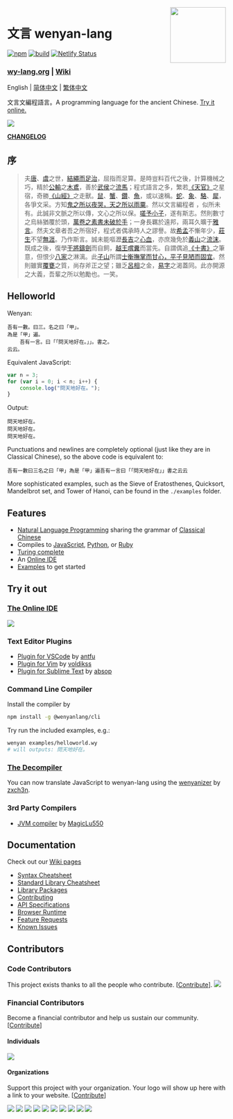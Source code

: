 <img src="screenshots/logo.png" align="right" width="128" height="128"/>

# 文言 wenyan-lang

[![npm](https://img.shields.io/npm/v/@wenyanlang/core)](https://www.npmjs.com/package/@wenyanlang/core)
[![build](https://img.shields.io/github/workflow/status/LingDong-/wenyan-lang/Build%20%26%20Test)](https://github.com/LingDong-/wenyan-lang/actions)
[![Netlify Status](https://api.netlify.com/api/v1/badges/c36d4838-1c8f-4cfe-986e-43e0de6f71a3/deploy-status)](https://app.netlify.com/sites/wenyan-lang/deploys)

### [wy-lang.org](https://wy-lang.org) | [Wiki](https://github.com/wenyan-lang/wenyan/wiki)

English | [简体中文](./README.zh-Hans.md) | [繁体中文](./README.zh-Hant.md)

文言文編程語言。A programming language for the ancient Chinese. [Try it online.](https://wy-lang.org/ide)

![](screenshots/screenshot01.png)

[**CHANGELOG**](./CHANGELOG.md)

## 序

> 夫[唐](https://en.wikipedia.org/wiki/Emperor_Yao)、[虞](https://en.wikipedia.org/wiki/Emperor_Shun)之世，[結繩而足治](https://ctext.org/book-of-changes/xi-ci-xia/zh)，屈指而足算。是時豈料百代之後，計算機械之巧，精於[公輸](https://en.wikipedia.org/wiki/Lu_Ban)之[木鳶](https://en.wikipedia.org/wiki/Lu_Ban#Inventions)，善於[武侯](https://en.wikipedia.org/wiki/Zhuge_Liang)之[流馬](https://en.wikipedia.org/wiki/Wooden_ox)；程式語言之多，繁若[《天官》](https://ctext.org/shiji/tian-guan-shu/zh)之星宿，奇勝[《山經》](https://en.wikipedia.org/wiki/Classic_of_Mountains_and_Seas)之走獸。[鼠](https://golang.org/)、[蟹](https://www.rust-lang.org/)、[鑽](http://ruby-lang.org/)、[魚](https://fishshell.com/)，或以速稱。[蛇](https://www.python.org/)、[象](https://www.php.net/)、[駱](https://www.perl.org/)、[犀](http://shop.oreilly.com/product/9780596805531.do)，各爭文采。方知[鬼之所以夜哭，天之所以雨粟](https://ctext.org/huainanzi/ben-jing-xun/zh)。然以文言編程者 ，似所未有。此誠非文脈之所以傳，文心之所以保。[嗟予小子](https://zh.wikisource.org/zh-hant/%E6%A6%AE%E6%9C%A8_(%E9%99%B6%E6%B7%B5%E6%98%8E))，遂有斯志。然則數寸之烏絲猶覆於頭，[萬卷之素書未破於手](https://zh.wikisource.org/zh-hant/%E5%A5%89%E8%B4%88%E9%9F%8B%E5%B7%A6%E4%B8%9E%E4%B8%88%E4%BA%8C%E5%8D%81%E4%BA%8C%E9%9F%BB)；一身長羈於遠邦，兩耳久曠于[雅言](https://zh.wikipedia.org/wiki/%E9%9B%85%E9%9F%B3)。然夫文章者吾之所宿好，程式者偶承時人之謬譽。故[希孟](https://en.wikipedia.org/wiki/Wang_Ximeng)不慚年少，[莊生](https://en.wikipedia.org/wiki/Zhuang_Zhou)不望[無涯](https://ctext.org/zhuangzi/nourishing-the-lord-of-life/zh)。乃作斯言。誠未能嘔瀝[長吉](https://en.wikipedia.org/wiki/Li_He)之[心血](https://zh.wikisource.org/zh-hant/%E6%9D%8E%E8%B3%80%E5%B0%8F%E5%82%B3)，亦庶幾免於[義山](https://en.wikipedia.org/wiki/Li_Shangyin)之[流沫](https://zh.wikisource.org/zh-hant/%E9%9F%93%E7%A2%91)。既成之後，復學[干將鑄劍](https://zh.wikisource.org/wiki/%E9%91%84%E5%8A%8D)而自飼，[越王嚐糞](https://ctext.org/wu-yue-chun-qiu/yue-wang-gou-jian-wu-nian/zh)而當先。自謂偶追[《十書》](https://en.wikipedia.org/wiki/Ten_Computational_Canons)之筆意，但恨少[八家](https://en.wikipedia.org/wiki/Eight_Masters_of_the_Tang_and_Song)之淋漓。此[子山](https://en.wikipedia.org/wiki/Yu_Xin)所謂[士衡撫掌而甘心，平子見陋而固宜](https://zh.wikisource.org/zh-hant/%E5%93%80%E6%B1%9F%E5%8D%97%E8%B3%A6)。然則雖實[覆甕](https://zh.wikisource.org/zh-hant/%E6%99%89%E6%9B%B8/%E5%8D%B7092#%E5%B7%A6%E6%80%9D)之質，尚存斧正之望；雖乏[呂相](https://en.wikipedia.org/wiki/L%C3%BC_Buwei)之金，[易字](https://zh.wikisource.org/zh/%E5%8F%B2%E8%A8%98/%E5%8D%B7085)之渴蓋同。此亦開源之大義，吾輩之所以勉勵也。一笑。

## Helloworld

Wenyan:

```
吾有一數。曰三。名之曰「甲」。
為是「甲」遍。
	吾有一言。曰「「問天地好在。」」。書之。
云云。
```
Equivalent JavaScript:

```JavaScript
var n = 3;
for (var i = 0; i < n; i++) {
	console.log("問天地好在。");
}
```

Output:

```
問天地好在。
問天地好在。
問天地好在。
```

Punctuations and newlines are completely optional (just like they are in Classical Chinese), so the above code is equivalent to:

```
吾有一數曰三名之曰「甲」為是「甲」遍吾有一言曰「「問天地好在」」書之云云
```

More sophisticated examples, such as the Sieve of Eratosthenes, Quicksort, Mandelbrot set, and Tower of Hanoi, can be found in the `./examples` folder.

## Features
- [Natural Language Programming](https://en.wikipedia.org/wiki/Natural-language_programming) sharing the grammar of [Classical Chinese](https://en.wikipedia.org/wiki/Classical_Chinese)
- Compiles to [JavaScript](https://developer.mozilla.org/en-US/docs/Web/JavaScript), [Python](https://python.org), or [Ruby](http://ruby-lang.org)
- [Turing complete](https://github.com/LingDong-/wenyan-lang/blob/master/examples/turing.wy)
- An [Online IDE](https://wy-lang.org/ide)
- [Examples](https://github.com/LingDong-/wenyan-lang/tree/master/examples) to get started

## Try it out

### [The Online IDE](https://wy-lang.org/ide)

![](screenshots/screenshot02.png)

### Text Editor Plugins

- [Plugin for VSCode](https://github.com/antfu/wenyan-lang-vscode) by [antfu](https://github.com/antfu)
- [Plugin for Vim](https://github.com/voldikss/vim-wenyan) by [voldikss](https://github.com/voldikss)
- [Plugin for Sublime Text](https://github.com/absop/SublimeWenyan) by [absop](https://github.com/absop)

### Command Line Compiler

Install the compiler by

```bash
npm install -g @wenyanlang/cli
```

Try run the included examples, e.g.:

```bash
wenyan examples/helloworld.wy
# will outputs: 問天地好在。
```

### [The Decompiler](https://zxch3n.github.io/wenyanizer/)

You can now translate JavaScript to wenyan-lang using the [wenyanizer](https://github.com/zxch3n/wenyanizer) by [zxch3n](https://github.com/zxch3n).

### 3rd Party Compilers

- [JVM compiler](https://github.com/MagicLu550/wenyan-lang_jvm) by [MagicLu550](https://github.com/MagicLu550)


## Documentation

Check out our [Wiki pages](https://github.com/wenyan-lang/wenyan/wiki)

- [Syntax Cheatsheet](https://github.com/wenyan-lang/wenyan/wiki/Syntax-Cheatsheet)
- [Standard Library Cheatsheet](https://github.com/wenyan-lang/wenyan/wiki/Standard-Library-Cheatsheet)
- [Library Packages](https://github.com/wenyan-lang/wenyan/wiki/Available-Packages)
- [Contributing](https://github.com/wenyan-lang/wenyan/wiki/Contributing)
- [API Specifications](https://github.com/wenyan-lang/wenyan/wiki/Compiler-API)
- [Browser Runtime](https://github.com/wenyan-lang/wenyan/wiki/Browser-Runtime)
- [Feature Requests](https://github.com/wenyan-lang/wenyan/wiki/Feature-Requests)
- [Known Issues](https://github.com/wenyan-lang/wenyan/wiki/Known-Issues)

## Contributors

### Code Contributors

This project exists thanks to all the people who contribute. [[Contribute](CONTRIBUTING.md)].
<a href="https://github.com/wenyan-lang/wenyan/graphs/contributors"><img src="https://opencollective.com/wenyan-lang/contributors.svg?width=890&button=false" /></a>

### Financial Contributors

Become a financial contributor and help us sustain our community. [[Contribute](https://opencollective.com/wenyan-lang/contribute)]

#### Individuals

<a href="https://opencollective.com/wenyan-lang"><img src="https://opencollective.com/wenyan-lang/individuals.svg?width=890"></a>

#### Organizations

Support this project with your organization. Your logo will show up here with a link to your website. [[Contribute](https://opencollective.com/wenyan-lang/contribute)]

<a href="https://opencollective.com/wenyan-lang/organization/0/website"><img src="https://opencollective.com/wenyan-lang/organization/0/avatar.svg"></a>
<a href="https://opencollective.com/wenyan-lang/organization/1/website"><img src="https://opencollective.com/wenyan-lang/organization/1/avatar.svg"></a>
<a href="https://opencollective.com/wenyan-lang/organization/2/website"><img src="https://opencollective.com/wenyan-lang/organization/2/avatar.svg"></a>
<a href="https://opencollective.com/wenyan-lang/organization/3/website"><img src="https://opencollective.com/wenyan-lang/organization/3/avatar.svg"></a>
<a href="https://opencollective.com/wenyan-lang/organization/4/website"><img src="https://opencollective.com/wenyan-lang/organization/4/avatar.svg"></a>
<a href="https://opencollective.com/wenyan-lang/organization/5/website"><img src="https://opencollective.com/wenyan-lang/organization/5/avatar.svg"></a>
<a href="https://opencollective.com/wenyan-lang/organization/6/website"><img src="https://opencollective.com/wenyan-lang/organization/6/avatar.svg"></a>
<a href="https://opencollective.com/wenyan-lang/organization/7/website"><img src="https://opencollective.com/wenyan-lang/organization/7/avatar.svg"></a>
<a href="https://opencollective.com/wenyan-lang/organization/8/website"><img src="https://opencollective.com/wenyan-lang/organization/8/avatar.svg"></a>
<a href="https://opencollective.com/wenyan-lang/organization/9/website"><img src="https://opencollective.com/wenyan-lang/organization/9/avatar.svg"></a>
